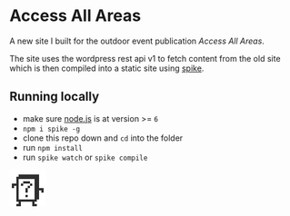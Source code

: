 # Access All Areas

A new site I built for the outdoor event publication _Access All Areas_.

The site uses the wordpress rest api v1 to fetch content from the old site which is then compiled into a static site using  [spike](https://www.spike.cf/).

## Running locally

- make sure [node.js](http://nodejs.org) is at version >= `6`
- `npm i spike -g`
- clone this repo down and `cd` into the folder
- run `npm install`
- run `spike watch` or `spike compile`

![Dancing dude](assets\img\404-dude-dancing.gif)
